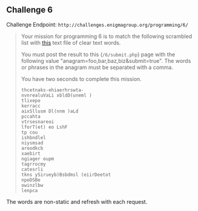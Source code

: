 Challenge 6
-----------

Challenge Endpoint: `http://challenges.enigmagroup.org/programming/6/`

> Your mission for programming 6 is to match the following scrambled list with
> [this](./data/keywords.txt) text file of clear text words.
>
> You must post the result to this (`/6/submit.php`) page with the following
> value "anagram=foo,bar,baz,biz&submit=true". The words or phrases in the
> anagram must be separated with a comma.
>
> You have two seconds to complete this mission.
>
> ```
> thcetnaks-ehiaerhrswta-
> nvnrealuVaLi xbldD(uneml )
> tlixepo
> kerracc
> aixSllusm Dl(nnm )aLd
> pccahta
> vtrsesnareoi
> lforT(et) eo LshF
> tp cou
> ishbndlel
> niysmsad
> aroodkcb
> xaebirt
> ngiager oupm
> tagrrocmy
> catesrli
> tkns ySirueyb)Bsbdmsl (eiirDeetot
> npoDSBe
> owinzlbw
> lenpca
> ```

The words are non-static and refresh with each request.
